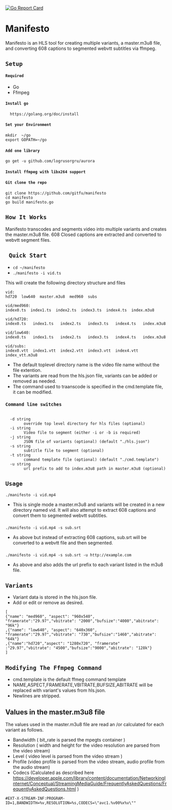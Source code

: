 [![Go Report Card](https://goreportcard.com/badge/github.com/gitfu/manifesto)](https://goreportcard.com/report/github.com/gitfu/manifesto)

# Manifesto
Manifesto is an HLS tool for creating multiple variants, a master.m3u8 file, and converting 608 captions to segmented webvtt subtitles via ffmpeg.

## ``` Setup ```

#### ```Required``` 
* Go 
* Ffmpeg

#### ```Install go```
      https://golang.org/doc/install

#### ```Set your Environment```
```
mkdir  ~/go
export GOPATH=~/go
```
#### ``` Add one library ```
```
go get -u github.com/logrusorgru/aurora
```

#### ```Install ffmpeg with libx264 support```


#### ```Git clone the repo ```
```
git clone https://github.com/gitfu/manifesto
cd manifesto
go build manifesto.go
```

## ``` How It Works ```

Manifesto transcodes and segments video into multiple variants and creates the master.m3u8 file. 
608 Closed captions are extracted and converted to webvtt segment files.


## ``` Quick Start```

* ``` cd ~/manifesto ```
* ``` ./manifesto -i vid.ts ```

This will create the following directory structure and files 

```
vid:
hd720  low640  master.m3u8  med960  subs

vid/med960:
index0.ts  index1.ts  index2.ts  index3.ts  index4.ts  index.m3u8

vid/hd720:
index0.ts   index1.ts   index2.ts   index3.ts   index4.ts   index.m3u8

vid/low640:
index0.ts   index1.ts   index2.ts   index3.ts   index4.ts   index.m3u8

vid/subs:
index0.vtt  index1.vtt  index2.vtt  index3.vtt  index4.vtt  index_vtt.m3u8
```

* The default toplevel directory name is the video file name without the file extention.
* The variants are read from the hls.json file, variants can be added or removed as needed. 
* The command used to traanscode is specified in the cmd.template file, it can be modified. 

### ```Command line switches```
```

  -d string
    	override top level directory for hls files (optional)
  -i string
    	Video file to segment (either -i or -b is required)
  -j string
    	JSON file of variants (optional) (default "./hls.json")
  -s string
    	subtitle file to segment (optional)
  -t string
    	command template file (optional) (default "./cmd.template")
  -u string
    	url prefix to add to index.m3u8 path in master.m3u8 (optional)

```

## ``` Usage ```

```
./manifesto -i vid.mp4
```

* This is single mode a master.m3u8 and variants will be created in a new directory named vid. It will also attempt to extract 608 captions and convert them to segmented webvtt subtitles. 

###


```
./manifesto -i vid.mp4 -s sub.srt
```
* As above but instead of extracting 608 captions, sub.srt will be converted to a webvtt file and then segmented.

###

```
./manifesto -i vid.mp4 -s sub.srt -u http://example.com
```
* As above and also adds the url prefix to each variant listed in the m3u8 file. 



##  ```Variants``` 


* Variant data is stored in the hls.json file. 
* Add or edit or remove as desired.

```
[
{"name": "med960", "aspect": "960x540", "framerate":"29.97","vbitrate": "2000","bufsize":"4000","abitrate": "96k"}
,{"name": "low640", "aspect": "640x360", "framerate":"29.97","vbitrate": "730","bufsize":"1460","abitrate": "64k"}
,{"name":"hd720","aspect": "1280x720", "framerate" :"29.97","vbitrate": "4500","bufsize":"9000","abitrate": "128k"}
]
```

## ```Modifying The Ffmpeg Command```
* cmd.template is the default ffmeg command template 
* NAME,ASPECT,FRAMERATE,VBITRATE,BUFSIZE,ABITRATE will be replaced with variant's values from hls.json.
* Newlines are stripped. 

 
 ## Values in the master.m3u8 file
 
The values used in the master.m3u8 file are read an /or calculated for each variant 
as follows.

* Bandwidth ( bit_rate is parsed the mpegts container ) 
* Resolution ( width and height for the video resolution are parsed from the video stream) 
* Level     ( video level is parsed from the video stream )
* Profile  (video profile is parsed from the video stream, audio profile from the audio stream)
* Codecs  (Calculated as described here  https://developer.apple.com/library/content/documentation/NetworkingInternet/Conceptual/StreamingMediaGuide/FrequentlyAskedQuestions/FrequentlyAskedQuestions.html )
```
#EXT-X-STREAM-INF:PROGRAM-ID=1,BANDWIDTH=%v,RESOLUTION=%s,CODECS=\"avc1.%v00%x%v\""
```

